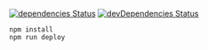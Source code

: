 [![dependencies Status](https://david-dm.org/dsyncerek/steam-auth-codes/status.svg)](https://david-dm.org/dsyncerek/www-portfolio)
[![devDependencies Status](https://david-dm.org/dsyncerek/steam-auth-codes/dev-status.svg)](https://david-dm.org/dsyncerek/www-portfolio?type=dev)


```
npm install
npm run deploy
```

